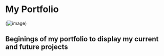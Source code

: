 # My Portfolio

(![image](https://user-images.githubusercontent.com/87582461/131229124-ed4ee987-09ee-4f91-8385-f8c8a7b965d9.png))

## Beginings of my portfolio to display my current and future projects